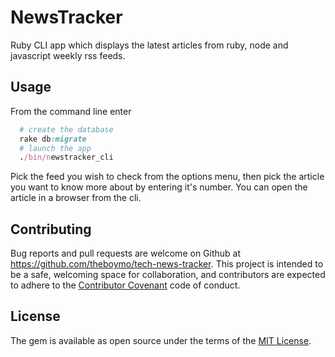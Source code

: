 # NewsTracker

Ruby CLI app which displays the latest articles from ruby, node and javascript weekly rss feeds.

## Usage

From the command line enter

```Ruby
  # create the database
  rake db:migrate
  # launch the app
  ./bin/newstracker_cli
```
Pick the feed you wish to check from the options menu, then pick the article you want to know more about by entering it's number. You can open the article in a browser from the cli.

## Contributing

Bug reports and pull requests are welcome on Github at https://github.com/theboymo/tech-news-tracker. This project is intended to be a safe, welcoming space for collaboration, and contributors are expected to adhere to the [Contributor Covenant](http://contributor-covenant.org) code of conduct.

## License

The gem is available as open source under the terms of the [MIT License](http://opensource.org/licenses/MIT).
